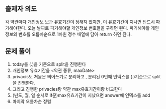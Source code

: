 ## 출제자 의도
각 약관마다 개인정보 보관 유효기간이 정해져 있지만, 이 유효기간이 지나면 반드시 파기해야한다.
오늘 날짜로 파기해야할 개인정보 번호들을 구하면 된다.
파기해야할 개인정보의 번호를 오름차순으로 1차원 정수 배열에 담아 return 하면 된다.

## 문제 풀이
1. today를 (.)을 기준으로 split을 진행한다
2. 개인정보 유효기간을 <약관 종류, maxDate>
3. privacis도 처음은 띄어쓰기로 분리하고 , 분리된 0번째 인덱스를 (.)기준으로 split을 진행한다.
4. 그리고 진행한 privacies랑 약관 max유효기간이랑 비교한다
5. (년도, 월, 일 순서로 if문)max유효기간이 지났으면 answer에 인덱스를 add
6. 마지막 오름차순 정렬